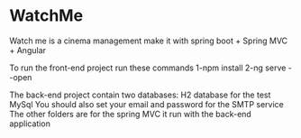 # WatchMe
Watch me is a cinema management make it with spring boot + Spring MVC + Angular 

To run the front-end project run these commands
1-npm install 
2-ng serve --open

The back-end project contain two databases:
H2 database for the test
MySql
You should also set your email and password for the SMTP service
The other folders are for the spring MVC it run with the back-end application
